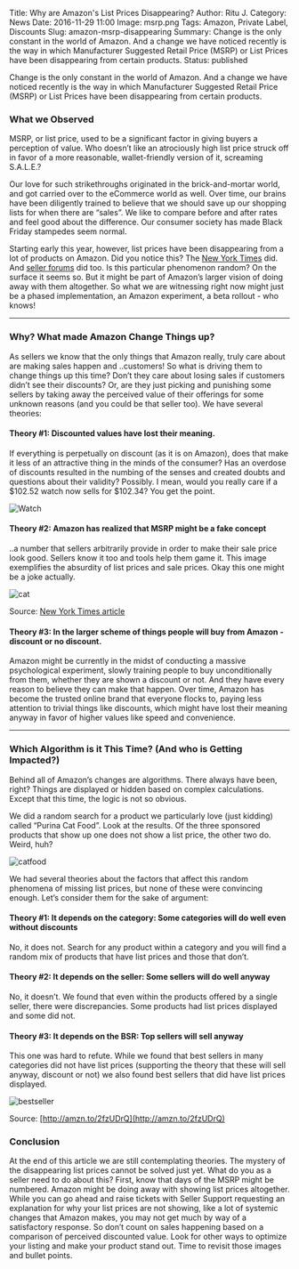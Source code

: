 Title: Why are Amazon's List Prices Disappearing?
Author: Ritu J.
Category: News
Date: 2016-11-29 11:00
Image: msrp.png
Tags: Amazon, Private Label, Discounts
Slug: amazon-msrp-disappearing
Summary: Change is the only constant in the world of Amazon. And a change we have noticed recently is the way in which Manufacturer Suggested Retail Price (MSRP) or List Prices have been disappearing from certain products.
Status: published

Change is the only constant in the world of Amazon. And a change we have noticed recently is the way in which Manufacturer Suggested Retail Price (MSRP) or List Prices have been disappearing from certain products.

### What we Observed

MSRP, or list price, used to be a significant factor in giving buyers a perception of value. Who doesn’t like an atrociously high list price struck off in favor of a more reasonable, wallet-friendly version of it, screaming S.A.L.E.?

Our love for such strikethroughs originated in the brick-and-mortar world, and got carried over to the eCommerce world as well. Over time, our brains have been diligently trained to believe that we should save up our shopping lists for when there are “sales”. We like to compare before and after rates and feel good about the difference. Our consumer society has made Black Friday stampedes seem normal.

Starting early this year, however, list prices have been disappearing from a lot of products on Amazon. Did you notice this? The [New York Times](http://www.nytimes.com/2016/07/04/business/amazon-is-quietly-eliminating-list-prices.html?_r=0) did. And [seller forums](https://sellercentral.amazon.com/forums/message.jspa?messageID=3600505) did too. Is this particular phenomenon random? On the surface it seems so. But it might be part of Amazon’s larger vision of doing away with them altogether. So what we are witnessing right now might just be a phased implementation, an Amazon experiment, a beta rollout - who knows! 

---

### Why? What made Amazon Change Things up?

As sellers we know that the only things that Amazon really, truly care about are making sales happen and ..customers! So what is driving them to change things up this time? Don’t they care about losing sales if customers didn’t see their discounts? Or, are they just picking and punishing some sellers by taking away the perceived value of their offerings for some unknown reasons (and you could be that seller too). We have several theories:

#### Theory #1: Discounted values have lost their meaning. 
If everything is perpetually on discount (as it is on Amazon), does that make it less of an attractive thing in the minds of the consumer? Has an overdose of discounts resulted in the numbing of the senses and created doubts and questions about their validity? Possibly. I mean, would you really care if a $102.52 watch now sells for $102.34? You get the point.

![Watch](/images/blog/2016/11/listprices2.png)

#### Theory #2: Amazon has realized that MSRP might be a fake concept
..a number that sellers arbitrarily provide in order to make their sale price look good. Sellers know it too and tools help them game it. This image exemplifies the absurdity of list prices and sale prices. Okay this one might be a joke actually. 

![cat](/images/blog/2016/11/catpan.png)

Source: [New York Times article](http://nyti.ms/2gGRuUA)

#### Theory #3: In the larger scheme of things people will buy from Amazon - discount or no discount. 
Amazon might be currently in the midst of conducting a massive psychological experiment, slowly training people to buy unconditionally from them, whether they are shown a discount or not. And they have every reason to believe they can make that happen. Over time, Amazon has become the trusted online brand that everyone flocks to, paying less attention to trivial things like discounts, which might have lost their meaning anyway in favor of higher values like speed and convenience.

--- 

### Which Algorithm is it This Time? (And who is Getting Impacted?)

Behind all of Amazon’s changes are algorithms. There always have been, right? Things are displayed or hidden based on complex calculations. Except that this time, the logic is not so obvious. 

We did a random search for a product we particularly love (just kidding) called “Purina Cat Food”. Look at the results. Of the three sponsored products that show up one does not show a list price, the other two do. Weird, huh?

![catfood](/images/blog/2016/11/msrp_missing.png)

We had several theories about the factors that affect this random phenomena of missing list prices, but none of these were convincing enough. Let’s consider them for the sake of argument:

#### Theory #1:  It depends on the category: Some categories will do well even without discounts
No, it does not. Search for any product within a category and you will find a random mix of products that have list prices and those that don’t.

#### Theory #2: It depends on the seller: Some sellers will do well anyway 
No, it doesn’t. We found that even within the products offered by a single seller, there were discrepancies. Some products had list prices displayed and some did not. 

#### Theory #3: It depends on the BSR: Top sellers will sell anyway
This one was hard to refute. While we found that best sellers in many categories did not have list prices (supporting the theory that these will sell anyway, discount or not) we also found best sellers that did have list prices displayed.

![bestseller](/images/blog/2016/11/fujifilm.png)

Source: [http://amzn.to/2fzUDrQ](http://amzn.to/2fzUDrQ)

### Conclusion
At the end of this article we are still contemplating theories. The mystery of the disappearing list prices cannot be solved just yet. What do you as a seller need to do about this? First, know that days of the MSRP might be numbered. Amazon might be doing away with showing list prices altogether. While you can go ahead and raise tickets with Seller Support requesting an explanation for why your list prices are not showing, like a lot of systemic changes that Amazon makes, you may not get much by way of a satisfactory response. So don’t count on sales happening based on a comparison of perceived discounted value. Look for other ways to optimize your listing and make your product stand out. Time to revisit those images and bullet points.
